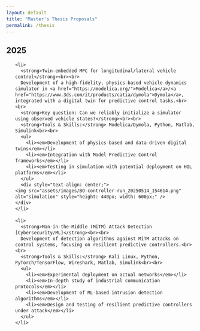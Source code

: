 ```yaml
---
layout: default
title: "Master's Thesis Proposals"
permalink: /thesis
---
```


<style>
  #master_thesis ul > li {
    margin-bottom: 1.5em;
  }
</style>

<section id="master_thesis">
  <h2>2025</h2>
  <ul>
  
    <li>
      <strong>Twin-embedded MPC for longitudinal/lateral vehicle control</strong><br><br>
      Development of a high-fidelity, physics-based vehicle dynamics simulator in <a href="https://modelica.org/">Modelica</a>/<a href="https://www.3ds.com/it/products/catia/dymola">Dymola</a>, integrated with a digital twin for predictive control tasks.<br><br>
      <strong>Key question: Can we reliably initialize a simulator using observed vehicle states?</strong><br><br>
      <strong>Tools & Skills:</strong> Modelica/Dymola, Python, Matlab, Simulink<br><br>
      <ul>
        <li><em>Development of physics-based and data-driven digital twins</em></li>
        <li><em>Integration with Model Predictive Control frameworks</em></li>
        <li><em>Testing in simulation with potential deployment on HIL platforms</em></li>
      </ul>
      <div style="text-align: center;">
    <img src="assets/images/BO-controller-run_20250514_154614.png" alt="simulation" style="height: 440px; width: 600px;" />
    </div>
    </li>

    <li>
      <strong>Man-in-the-Middle (MiTM) Attack Detection [Cybersecurity/ML]</strong><br><br>
      Development of detection algorithms against MiTM attacks on control systems, focusing on resilient predictive controllers.<br><br>
      <strong>Tools & Skills:</strong> Kali Linux, Python, PyTorch/TensorFlow, Wireshark, Matlab, Simulink<br><br>
      <ul>
        <li><em>Experimental deployment on actual networks</em></li>
        <li><em>In-depth study of industrial communication protocols</em></li>
        <li><em>Development of ML-based intrusion detection algorithms</em></li>
        <li><em>Design and testing of resilient predictive controllers under attack</em></li>
      </ul>
    </li>

  </ul>
</section>

